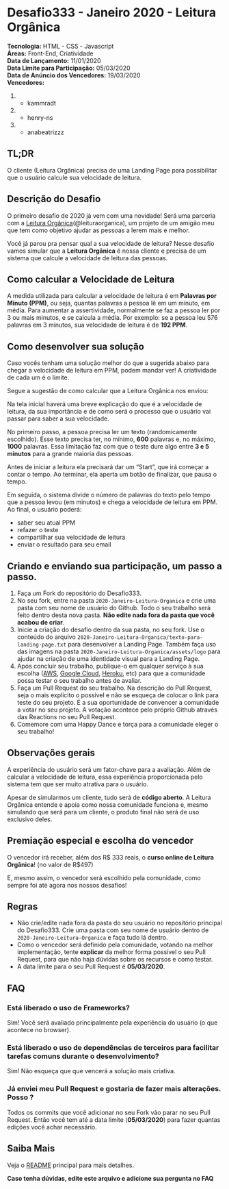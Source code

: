 # Desafio333 - Janeiro 2020 - Leitura Orgânica

**Tecnologia:** HTML - CSS - Javascript  
**Áreas:** Front-End, Criatividade  
**Data de Lançamento:** 11/01/2020  
**Data Limite para Participação:** 05/03/2020  
**Data de Anúncio dos Vencedores:** 19/03/2020  
**Vencedores:**

1. - kammradt
2. - henry-ns
3. - anabeatrizzz

## TL;DR

O cliente (Leitura Orgânica) precisa de uma Landing Page para possibilitar que o usuário calcule sua velocidade de leitura.

## Descrição do Desafio

O primeiro desafio de 2020 já vem com uma novidade! Será uma parceria com a [Leitura Orgânica](https://www.leituraorganica.com.br/)(@leituraorganica), um projeto de um amigão meu que tem como objetivo ajudar as pessoas a lerem mais e melhor.

Você já parou pra pensar qual a sua velocidade de leitura? Nesse desafio vamos simular que a **Leitura Orgânica** é nossa cliente e precisa de um sistema que calcule a velocidade de leitura das pessoas.

## Como calcular a Velocidade de Leitura

A medida utilizada para calcular a velocidade de leitura é em **Palavras por Minuto (PPM)**, ou seja, quantas palavras a pessoa lê em um minuto, em média.
Para aumentar a assertividade, normalmente se faz a pessoa ler por 3 ou mais minutos, e se calcula a média.
Por exemplo: se a pessoa leu 576 palavras em 3 minutos, sua velocidade de leitura é de **192 PPM**.

## Como desenvolver sua solução

Caso vocês tenham uma solução melhor do que a sugerida abaixo para chegar a velocidade de leitura em PPM, podem mandar ver! A criatividade de cada um é o limite.

Segue a sugestão de como calcular que a Leitura Orgânica nos enviou:

Na tela inicial haverá uma breve explicação do que é a velocidade de leitura, da sua importância e de como será o processo que o usuário vai passar para saber a sua velocidade.

No primeiro passo, a pessoa precisa ler um texto (randomicamente escolhido). Esse texto precisa ter, no mínimo, **600** palavras e, no
máximo, **1000** palavras. Essa limitação faz com que o teste dure algo entre **3 e 5 minutos** para a grande maioria das pessoas.

Antes de iniciar a leitura ela precisará dar um “Start”, que irá começar a contar o tempo. Ao terminar, ela aperta um botão de finalizar, que pausa o tempo.

Em seguida, o sistema divide o número de palavras do texto pelo tempo que a pessoa levou (em minutos) e chega a velocidade de leitura em PPM.
Ao final, o usuário poderá:

- saber seu atual PPM
- refazer o teste
- compartilhar sua velocidade de leitura
- enviar o resultado para seu email

## Criando e enviando sua participação, um passo a passo.

1. Faça um Fork do repositório do Desafio333.
2. No seu fork, entre na pasta `2020-Janeiro-Leitura-Organica` e crie uma pasta com seu nome de usuário do Github. Todo o seu trabalho será feito dentro desta nova pasta. **Não edite nada fora da pasta que você acabou de criar**.
3. Inicie a criação do desafio dentro da sua pasta, no seu fork. Use o conteúdo do arquivo `2020-Janeiro-Leitura-Organica/texto-para-landing-page.txt` para desenvolver a Landing Page. Também faça uso das imagens na pasta `2020-Janeiro-Leitura-Organica/assets/logo` para ajudar na criação de uma identidade visual para a Landing Page.
4. Após concluir seu trabalho, publique-o em qualquer serviço à sua escolha ([AWS](https://aws.amazon.com/), [Google Cloud](https://cloud.google.com/), [Heroku](https://www.heroku.com), etc) para que a comunidade possa testar o seu trabalho antes de avaliar.
5. Faça um Pull Request do seu trabalho. Na descrição do Pull Request, seja o mais explícito o possível e não se esqueça de colocar o link para teste do seu projeto. É a sua oportunidade de convencer a comunidade a votar no seu projeto. A votação acontece pelo próprio Github através das Reactions no seu Pull Request.
6. Comemore com uma Happy Dance e torça para a comunidade eleger o seu trabalho!

## Observações gerais

A experiência do usuário será um fator-chave para a avaliação.
Além de calcular a velocidade de leitura, essa experiência proporcionada pelo sistema tem que ser muito atrativa para o usuário.

Apesar de simularmos um cliente, tudo será de **código aberto**. A Leitura Orgânica entende e apoia como nossa comunidade funciona e, mesmo simulando que será para um cliente, o produto final não será de uso exclusivo deles.

## Premiação especial e escolha do vencedor

O vencedor irá receber, além dos R$ 333 reais, o **curso online de Leitura Orgânica**! (no valor de R$497)

E, mesmo assim, o vencedor será escolhido pela comunidade, como sempre foi até agora nos nossos desafios!

## Regras

- Não crie/edite nada fora da pasta do seu usuário no repositório principal do Desafio333. Crie uma pasta com seu nome de usuário dentro de `2020-Janeiro-Leitura-Organica` e faça tudo lá dentro.
- Como o vencedor será definido pela comunidade, votando na melhor implementação, tente **explicar** da melhor forma possível o seu Pull Request, para que não haja dúvidas sobre os recursos e como testar.
- A data limite para o seu Pull Request é **05/03/2020**.

## FAQ

### Está liberado o uso de Frameworks?

Sim! Você será avaliado principalmente pela experiência do usuário (o que acontece no browser).

### Está liberado o uso de dependências de terceiros para facilitar tarefas comuns durante o desenvolvimento?

Sim! Não esqueça que que vencerá a solução mais criativa.

### Já enviei meu Pull Request e gostaria de fazer mais alterações. Posso ?

Todos os commits que você adicionar no seu Fork vão parar no seu Pull Request. Então você tem até a data limite (**05/03/2020**) para fazer quantas edições você achar necessário.

## Saiba Mais

Veja o [README](../README.md) principal para mais detalhes.

**Caso tenha dúvidas, edite este arquivo e adicione sua pergunta no FAQ**
